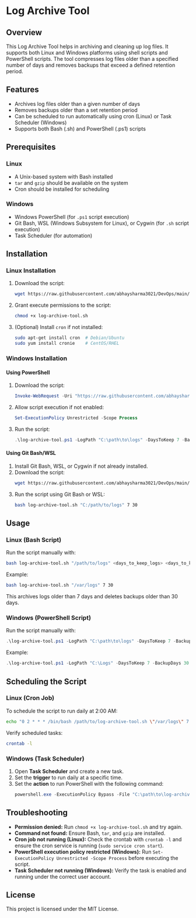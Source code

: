 # Log Archive Tool

## Overview

This Log Archive Tool helps in archiving and cleaning up log files. It supports both Linux and Windows platforms using shell scripts and PowerShell scripts. The tool compresses log files older than a specified number of days and removes backups that exceed a defined retention period.

## Features

- Archives log files older than a given number of days
- Removes backups older than a set retention period
- Can be scheduled to run automatically using cron (Linux) or Task Scheduler (Windows)
- Supports both Bash (.sh) and PowerShell (.ps1) scripts

## Prerequisites

### Linux

- A Unix-based system with Bash installed
- `tar` and `gzip` should be available on the system
- Cron should be installed for scheduling

### Windows

- Windows PowerShell (for `.ps1` script execution)
- Git Bash, WSL (Windows Subsystem for Linux), or Cygwin (for `.sh` script execution)
- Task Scheduler (for automation)

## Installation

### Linux Installation

1. Download the script:
   ```sh
   wget https://raw.githubusercontent.com/abhaysharma3021/DevOps/main/Log%20Archive%20Tool/log-archive-tool.sh -O log-archive-tool.sh
   ```
2. Grant execute permissions to the script:
   ```sh
   chmod +x log-archive-tool.sh
   ```
3. (Optional) Install `cron` if not installed:
   ```sh
   sudo apt-get install cron  # Debian/Ubuntu
   sudo yum install cronie    # CentOS/RHEL
   ```

### Windows Installation

#### Using PowerShell

1. Download the script:
   ```powershell
   Invoke-WebRequest -Uri "https://raw.githubusercontent.com/abhaysharma3021/DevOps/main/Log%20Archive%20Tool/log-archive-tool.ps1" -OutFile "log-archive-tool.ps1"
   ```
2. Allow script execution if not enabled:
   ```powershell
   Set-ExecutionPolicy Unrestricted -Scope Process
   ```
3. Run the script:
   ```powershell
   .\log-archive-tool.ps1 -LogPath "C:\path\to\logs" -DaysToKeep 7 -BackupDays 30
   ```

#### Using Git Bash/WSL

1. Install Git Bash, WSL, or Cygwin if not already installed.
2. Download the script:
   ```sh
   wget https://raw.githubusercontent.com/abhaysharma3021/DevOps/main/Log%20Archive%20Tool/log-archive-tool.sh -O log-archive-tool.sh
   ```
3. Run the script using Git Bash or WSL:
   ```sh
   bash log-archive-tool.sh "C:/path/to/logs" 7 30
   ```

## Usage

### Linux (Bash Script)

Run the script manually with:

```sh
bash log-archive-tool.sh "/path/to/logs" <days_to_keep_logs> <days_to_keep_backups>
```

Example:

```sh
bash log-archive-tool.sh "/var/logs" 7 30
```

This archives logs older than 7 days and deletes backups older than 30 days.

### Windows (PowerShell Script)

Run the script manually with:

```powershell
.\log-archive-tool.ps1 -LogPath "C:\path\to\logs" -DaysToKeep 7 -BackupDays 30
```

Example:

```powershell
.\log-archive-tool.ps1 -LogPath "C:\Logs" -DaysToKeep 7 -BackupDays 30
```

## Scheduling the Script

### Linux (Cron Job)

To schedule the script to run daily at 2:00 AM:

```sh
echo "0 2 * * * /bin/bash /path/to/log-archive-tool.sh \"/var/logs\" 7 30" | crontab -
```

Verify scheduled tasks:

```sh
crontab -l
```

### Windows (Task Scheduler)

1. Open **Task Scheduler** and create a new task.
2. Set the **trigger** to run daily at a specific time.
3. Set the **action** to run PowerShell with the following command:
   ```powershell
   powershell.exe -ExecutionPolicy Bypass -File "C:\path\to\log-archive-tool.ps1" -LogPath "C:\Logs" -DaysToKeep 7 -BackupDays 30
   ```

## Troubleshooting

- **Permission denied:** Run `chmod +x log-archive-tool.sh` and try again.
- **Command not found:** Ensure Bash, `tar`, and `gzip` are installed.
- **Cron job not running (Linux):** Check the crontab with `crontab -l` and ensure the cron service is running (`sudo service cron start`).
- **PowerShell execution policy restricted (Windows):** Run `Set-ExecutionPolicy Unrestricted -Scope Process` before executing the script.
- **Task Scheduler not running (Windows):** Verify the task is enabled and running under the correct user account.

## License

This project is licensed under the MIT License.
